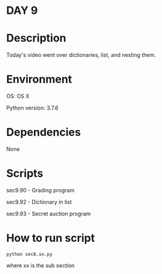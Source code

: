 
# DAY 9

# Description
Today's video went over dictionaries, list, and nesting them.

# Environment
OS: OS X

Python version: 3.7.6

# Dependencies
None

# Scripts
sec9.90 - Grading program

sec9.92 - Dictionary in list

sec9.93 - Secret auction program

# How to run script
```
python sec8.xx.py 
```
where xx is the sub section
